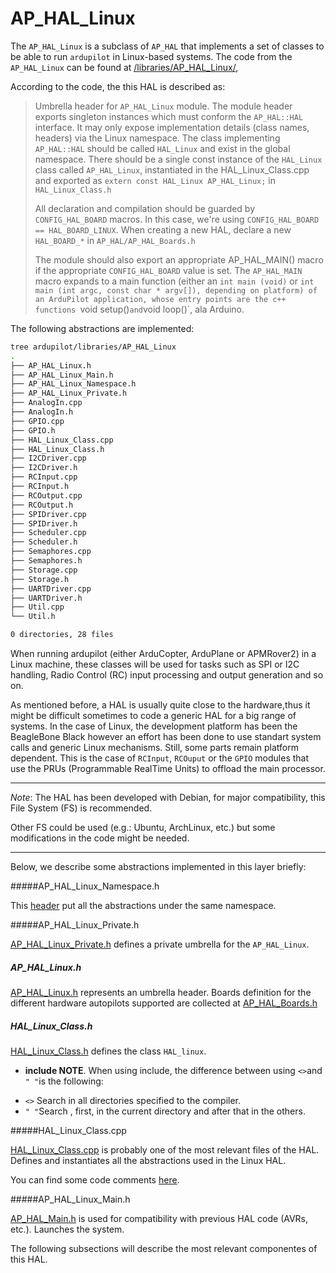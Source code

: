# AP_HAL_Linux

The `AP_HAL_Linux` is a subclass of `AP_HAL` that implements a set of classes to be able to run `ardupilot` in Linux-based systems. The code from the `AP_HAL_Linux` can be found at [/libraries/AP_HAL_Linux/](https://github.com/BeaglePilot/ardupilot/blob/master/libraries/AP_HAL_Linux/AP_HAL_Linux.h),

According to the code, the this HAL is described as:

> Umbrella header for `AP_HAL_Linux` module.
> The module header exports singleton instances which must conform the `AP_HAL::HAL` interface. It may only expose implementation details (class
> names, headers) via the Linux namespace.
> The class implementing `AP_HAL::HAL` should be called `HAL_Linux` and exist
> in the global namespace. There should be a single const instance of the
> `HAL_Linux` class called `AP_HAL_Linux`, instantiated in the HAL_Linux_Class.cpp
> and exported as `extern const HAL_Linux AP_HAL_Linux;` in `HAL_Linux_Class.h`
>
> All declaration and compilation should be guarded by `CONFIG_HAL_BOARD` macros.
> In this case, we're using `CONFIG_HAL_BOARD == HAL_BOARD_LINUX`.
 When creating a new HAL, declare a new `HAL_BOARD_*` in `AP_HAL/AP_HAL_Boards.h`
>
>  The module should also export an appropriate AP_HAL_MAIN() macro if the appropriate `CONFIG_HAL_BOARD` value is set.
  The `AP_HAL_MAIN` macro expands to a main function (either an `int main (void)`
  or `int main (int argc, const char * argv[]), depending on platform) of an
  ArduPilot application, whose entry points are the c++ functions
  `void setup()` and `void loop()`, ala Arduino.


The following abstractions are implemented:
```bash
tree ardupilot/libraries/AP_HAL_Linux
.
├── AP_HAL_Linux.h
├── AP_HAL_Linux_Main.h
├── AP_HAL_Linux_Namespace.h
├── AP_HAL_Linux_Private.h
├── AnalogIn.cpp
├── AnalogIn.h
├── GPIO.cpp
├── GPIO.h
├── HAL_Linux_Class.cpp
├── HAL_Linux_Class.h
├── I2CDriver.cpp
├── I2CDriver.h
├── RCInput.cpp
├── RCInput.h
├── RCOutput.cpp
├── RCOutput.h
├── SPIDriver.cpp
├── SPIDriver.h
├── Scheduler.cpp
├── Scheduler.h
├── Semaphores.cpp
├── Semaphores.h
├── Storage.cpp
├── Storage.h
├── UARTDriver.cpp
├── UARTDriver.h
├── Util.cpp
└── Util.h

0 directories, 28 files
```
When running ardupilot (either ArduCopter, ArduPlane or APMRover2) in a Linux machine, these classes will be used for tasks such as SPI or I2C handling, Radio Control (RC) input processing and output generation and so on.

As mentioned before, a HAL is usually quite close to the hardware,thus it might be difficult sometimes to code a generic HAL for a big range of systems. In the case of Linux, the development platform has been the BeagleBone Black however an effort has been done to use standart system calls and generic Linux mechanisms. Still, some parts remain platform dependent. This is the case of `RCInput`,  `RCOuput` or the `GPIO` modules that use the PRUs (Programmable RealTime Units) to offload the main processor.

----

*Note*: The HAL has been developed with Debian, for major compatibility, this File System (FS) is recommended.

Other FS could be used (e.g.: Ubuntu, ArchLinux, etc.) but some modifications in the code might be needed.

----

Below, we describe some abstractions implemented in this layer briefly:

#####AP_HAL_Linux_Namespace.h

This [header](https://github.com/BeaglePilot/ardupilot/blob/master/libraries/AP_HAL_Linux/AP_HAL_Linux_Namespace.h) put all the abstractions under the same namespace.

#####AP_HAL_Linux_Private.h

[AP_HAL_Linux_Private.h](https://github.com/BeaglePilot/ardupilot/blob/master/libraries/AP_HAL_Linux/AP_HAL_Linux_Private.h) defines a private umbrella for the `AP_HAL_Linux`.

##### AP_HAL_Linux.h
[AP_HAL_Linux.h](https://github.com/BeaglePilot/ardupilot/blob/master/libraries/AP_HAL_Linux/AP_HAL_Linux.h) represents an umbrella header. Boards definition for the different hardware autopilots supported are collected at [AP_HAL_Boards.h](https://github.com/BeaglePilot/ardupilot/blob/master/libraries/AP_HAL/AP_HAL_Boards.h)

##### HAL_Linux_Class.h

[HAL_Linux_Class.h](https://github.com/BeaglePilot/ardupilot/blob/master/libraries/AP_HAL_Linux/HAL_Linux_Class.h) defines the class `HAL_linux`.

- **include NOTE**. When using include, the difference between using `<>`and `" "`is the following:
 + `<>` Search in all directories specified to the compiler.
 + `" "`Search , first, in the current directory and after that in the others.



#####HAL_Linux_Class.cpp

[HAL_Linux_Class.cpp](https://github.com/BeaglePilot/ardupilot/blob/master/libraries/AP_HAL_Linux/HAL_Linux_Class.cpp) is probably one of the most relevant files of the HAL. Defines and instantiates all the abstractions used in the Linux HAL.

You can find some code comments [here](./hal_linux_classcpp.md).

#####AP_HAL_Linux_Main.h

[AP_HAL_Main.h](https://github.com/BeaglePilot/ardupilot/blob/master/libraries/AP_HAL_Linux/AP_HAL_Linux_Main.h) is used for compatibility with previous HAL code (AVRs, etc.). Launches the system.


The following subsections will describe the most relevant componentes of this HAL.
